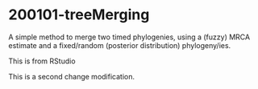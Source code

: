 # 200101-treeMerging
A simple method to merge two timed phylogenies, using a (fuzzy) MRCA estimate and a fixed/random (posterior distribution) phylogeny/ies.

This is from RStudio

This is a second change modification.
